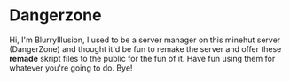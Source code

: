 # Dangerzone
Hi, I'm BlurryIllusion, I used to be a server manager on this minehut server (DangerZone) and thought it'd be fun to remake the server and offer these **remade** skript files to the public for the fun of it. Have fun using them for whatever you're going to do. Bye!

